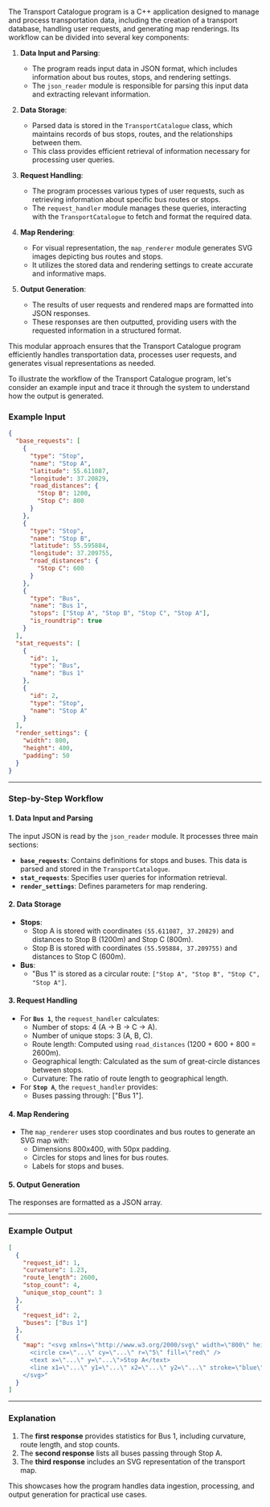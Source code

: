 The Transport Catalogue program is a C++ application designed to manage and process transportation data, including the creation of a transport database, handling user requests, and generating map renderings. Its workflow can be divided into several key components:

1. **Data Input and Parsing**:
   - The program reads input data in JSON format, which includes information about bus routes, stops, and rendering settings.
   - The `json_reader` module is responsible for parsing this input data and extracting relevant information.

2. **Data Storage**:
   - Parsed data is stored in the `TransportCatalogue` class, which maintains records of bus stops, routes, and the relationships between them.
   - This class provides efficient retrieval of information necessary for processing user queries.

3. **Request Handling**:
   - The program processes various types of user requests, such as retrieving information about specific bus routes or stops.
   - The `request_handler` module manages these queries, interacting with the `TransportCatalogue` to fetch and format the required data.

4. **Map Rendering**:
   - For visual representation, the `map_renderer` module generates SVG images depicting bus routes and stops.
   - It utilizes the stored data and rendering settings to create accurate and informative maps.

5. **Output Generation**:
   - The results of user requests and rendered maps are formatted into JSON responses.
   - These responses are then outputted, providing users with the requested information in a structured format.

This modular approach ensures that the Transport Catalogue program efficiently handles transportation data, processes user requests, and generates visual representations as needed.

To illustrate the workflow of the Transport Catalogue program, let's consider an example input and trace it through the system to understand how the output is generated.

### **Example Input**
```json
{
  "base_requests": [
    {
      "type": "Stop",
      "name": "Stop A",
      "latitude": 55.611087,
      "longitude": 37.20829,
      "road_distances": {
        "Stop B": 1200,
        "Stop C": 800
      }
    },
    {
      "type": "Stop",
      "name": "Stop B",
      "latitude": 55.595884,
      "longitude": 37.209755,
      "road_distances": {
        "Stop C": 600
      }
    },
    {
      "type": "Bus",
      "name": "Bus 1",
      "stops": ["Stop A", "Stop B", "Stop C", "Stop A"],
      "is_roundtrip": true
    }
  ],
  "stat_requests": [
    {
      "id": 1,
      "type": "Bus",
      "name": "Bus 1"
    },
    {
      "id": 2,
      "type": "Stop",
      "name": "Stop A"
    }
  ],
  "render_settings": {
    "width": 800,
    "height": 400,
    "padding": 50
  }
}
```

---

### **Step-by-Step Workflow**

#### 1. **Data Input and Parsing**
The input JSON is read by the `json_reader` module. It processes three main sections:
- **`base_requests`**: Contains definitions for stops and buses. This data is parsed and stored in the `TransportCatalogue`.
- **`stat_requests`**: Specifies user queries for information retrieval.
- **`render_settings`**: Defines parameters for map rendering.

#### 2. **Data Storage**
- **Stops**:
  - Stop A is stored with coordinates `(55.611087, 37.20829)` and distances to Stop B (1200m) and Stop C (800m).
  - Stop B is stored with coordinates `(55.595884, 37.209755)` and distances to Stop C (600m).
- **Bus**:
  - "Bus 1" is stored as a circular route: `["Stop A", "Stop B", "Stop C", "Stop A"]`.

#### 3. **Request Handling**
- For **`Bus 1`**, the `request_handler` calculates:
  - Number of stops: 4 (A → B → C → A).
  - Number of unique stops: 3 (A, B, C).
  - Route length: Computed using `road_distances` (1200 + 600 + 800 = 2600m).
  - Geographical length: Calculated as the sum of great-circle distances between stops.
  - Curvature: The ratio of route length to geographical length.
- For **`Stop A`**, the `request_handler` provides:
  - Buses passing through: ["Bus 1"].

#### 4. **Map Rendering**
- The `map_renderer` uses stop coordinates and bus routes to generate an SVG map with:
  - Dimensions 800x400, with 50px padding.
  - Circles for stops and lines for bus routes.
  - Labels for stops and buses.

#### 5. **Output Generation**
The responses are formatted as a JSON array.

---

### **Example Output**
```json
[
  {
    "request_id": 1,
    "curvature": 1.23,
    "route_length": 2600,
    "stop_count": 4,
    "unique_stop_count": 3
  },
  {
    "request_id": 2,
    "buses": ["Bus 1"]
  },
  {
    "map": "<svg xmlns=\"http://www.w3.org/2000/svg\" width=\"800\" height=\"400\">
      <circle cx=\"...\" cy=\"...\" r=\"5\" fill=\"red\" />
      <text x=\"...\" y=\"...\">Stop A</text>
      <line x1=\"...\" y1=\"...\" x2=\"...\" y2=\"...\" stroke=\"blue\" />
    </svg>"
  }
]
```

---

### **Explanation**
1. The **first response** provides statistics for Bus 1, including curvature, route length, and stop counts.
2. The **second response** lists all buses passing through Stop A.
3. The **third response** includes an SVG representation of the transport map.

This showcases how the program handles data ingestion, processing, and output generation for practical use cases.